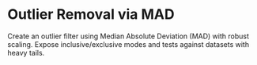 # Outlier Removal via MAD
Create an outlier filter using Median Absolute Deviation (MAD) with robust scaling.
Expose inclusive/exclusive modes and tests against datasets with heavy tails.
